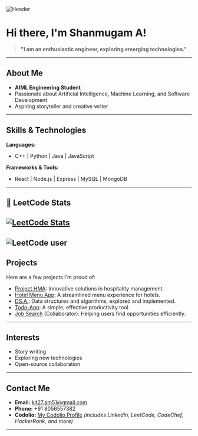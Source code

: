 ![Header](https://capsule-render.vercel.app/api?type=waving&color=gradient&height=200&section=header&text=Shanmugam%20A&fontSize=50&animation=fadeIn&fontAlignY=38)

# Hi there, I'm Shanmugam A! 

> **"I am an enthusiastic engineer, exploring emerging technologies."**  

---

## About Me

-  **AIML Engineering Student**
-  Passionate about Artificial Intelligence, Machine Learning, and Software Development
-  Aspiring storyteller and creative writer

---

##  Skills & Technologies

**Languages:**  
- C++ | Python | Java | JavaScript

**Frameworks & Tools:**  
- React | Node.js | Express | MySQL | MongoDB

---
## 🧠 LeetCode Stats
[![LeetCode Stats](https://leetcard.jacoblin.cool/SHANMUGAM_A?theme=dark&font=Source%20Code%20Pro&ext=contest)](https://leetcode.com/u/SHANMUGAM_A/)
---
![LeetCode user](https://img.shields.io/badge/dynamic/json?label=LeetCode&query=totalSolved&url=https://leetcode-stats-api.herokuapp.com/SHANMUGAM_A&logo=leetcode&style=for-the-badge)
---

##  Projects

Here are a few projects I'm proud of:

- [Project HMA](https://github.com/Shan070106/project_hma): Innovative solutions in hospitality management.
- [Hotel Menu App](https://github.com/Shan070106/Hotel-Menu-app): A streamlined menu experience for hotels.
- [DS.A.](https://github.com/Shan070106/DS.A.): Data structures and algorithms, explored and implemented.
- [Todo-App](https://github.com/Shan070106/Todo-App): A simple, effective productivity tool.
- [Job Search](https://github.com/dhinakaran311/Job_Search) (Collaborator): Helping users find opportunities efficiently.

---

##  Interests

-  Story writing
-  Exploring new technologies
-  Open-source collaboration

---

##  Contact Me

- **Email:** kit27.am51@gmail.com  
- **Phone:** +91 8056557382  
- **Codolio:** [My Codolio Profile](https://codolio.com/profile/Shanmugam.A) *(includes LinkedIn, LeetCode, CodeChef, HackerRank, and more)*

---

<!--
**Shan070106/Shan070106** is a special repository because its `README.md` (this file) appears on your GitHub profile.
-->
